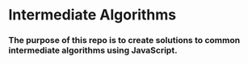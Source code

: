 # Intermediate Algorithms

### The purpose of this repo is to create solutions to common intermediate algorithms using JavaScript.
